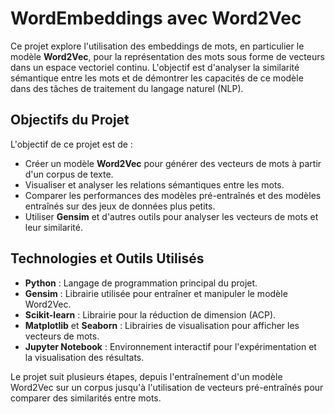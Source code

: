 # WordEmbeddings avec Word2Vec

Ce projet explore l'utilisation des embeddings de mots, en particulier le modèle **Word2Vec**, pour la représentation des mots sous forme de vecteurs dans un espace vectoriel continu.
L'objectif est d'analyser la similarité sémantique entre les mots et de démontrer les capacités de ce modèle dans des tâches de traitement du langage naturel (NLP).

## Objectifs du Projet

L'objectif de ce projet est de :
- Créer un modèle **Word2Vec** pour générer des vecteurs de mots à partir d'un corpus de texte.
- Visualiser et analyser les relations sémantiques entre les mots.
- Comparer les performances des modèles pré-entraînés et des modèles entraînés sur des jeux de données plus petits.
- Utiliser **Gensim** et d'autres outils pour analyser les vecteurs de mots et leur similarité.

## Technologies et Outils Utilisés

- **Python** : Langage de programmation principal du projet.
- **Gensim** : Librairie utilisée pour entraîner et manipuler le modèle Word2Vec.
- **Scikit-learn** : Librairie pour la réduction de dimension (ACP).
- **Matplotlib** et **Seaborn** : Librairies de visualisation pour afficher les vecteurs de mots.
- **Jupyter Notebook** : Environnement interactif pour l'expérimentation et la visualisation des résultats.

Le projet suit plusieurs étapes, depuis l'entraînement d'un modèle Word2Vec sur un corpus jusqu'à l'utilisation de vecteurs pré-entraînés pour comparer des similarités entre mots.

